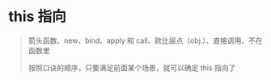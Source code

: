 # this 指向

> 箭头函数、new、bind、apply 和 call、欧比届点（obj.）、直接调用、不在函数里
>
> 按照口诀的顺序，只要满足前面某个场景，就可以确定 this 指向了
>
>